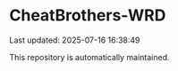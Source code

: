 # CheatBrothers-WRD

Last updated: 2025-07-16 16:38:49

This repository is automatically maintained.
